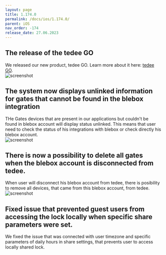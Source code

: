 ```yaml
---
layout: page
title: 1.174.0
permalink: /docs/ios/1.174.0/
parent: iOS
nav_order: -174
release_date: 27.06.2023
---
```


## The release of the tedee GO
We released our new product, tedee GO. Learn more about it here: [tedee GO](https://tedee.com/product/tedee-go/).\
![screenshot](/tedee-release-notes/docs/ios/assets/1.174.0-tedee-go.png)

## The system now displays unlinked information for gates that cannot be found in the blebox integration
THe Gates devices that are present in our applications but couldn't be found in blebox account will display status unlinked. This means that user need to check the status of his integrations with blebox or check directly his blebox account.\
![screenshot](/tedee-release-notes/docs/ios/assets/1.174.0-gate-unlinked.png)

## There is now a possibility to delete all gates when the blebox account is disconnected from tedee.
When user will disconnect his blebox account from tedee, there is posibility to remove all devices, that came from this blebox account, from tedee.\
![screenshot](/tedee-release-notes/docs/ios/assets/1.174.0-gate-remove-all.png)

## Fixed issue that prevented guest users from accessing the lock locally when specific share parameters were set.
We fixed the issue that was connected with user timezone and specific parameters of daily hours in share settings, that prevents user to access locally shared lock.